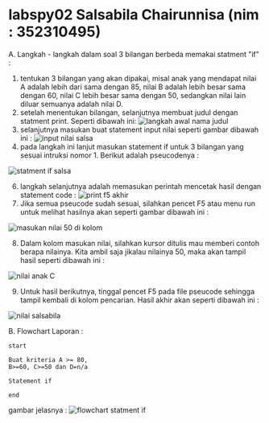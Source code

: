 # labspy02 Salsabila Chairunnisa (nim : 352310495)
A. Langkah - langkah dalam soal 3 bilangan berbeda memakai statment "if" :

1. tentukan 3 bilangan yang akan dipakai, misal anak yang mendapat nilai A adalah lebih dari
sama dengan 85, nilai B adalah lebih besar sama dengan 60, nilai C lebih besar sama dengan 50,
sedangkan nilai lain diluar semuanya adalah nilai D.
2. setelah menentukan bilangan, selanjutnya membuat judul dengan statment print. Seperti
dibawah ini:
![langkah awal nama judul](https://github.com/user-attachments/assets/79e769d8-059e-4d01-8ed3-707f3226ef6f)
4. selanjutnya masukan buat statement input nilai seperti gambar dibawah ini :
![input nilai salsa](https://github.com/user-attachments/assets/dddd8185-39af-4d45-b84d-63cfc19fac63)
5. pada langkah ini lanjut masukan statement if untuk 3 bilangan yang sesuai intruksi nomor 1.
Berikut adalah pseucodenya :

![statment if salsa](https://github.com/user-attachments/assets/4a380880-c892-4830-9a63-3157791eca83)

6. langkah selanjutnya adalah memasukan perintah mencetak hasil dengan statement code :
![print f5 akhir](https://github.com/user-attachments/assets/78cb2172-3f41-463f-98c5-fca456ef025f)
7. Jika semua pseucode sudah sesuai, silahkan pencet F5 atau menu run untuk melihat hasilnya
akan seperti gambar dibawah ini :

![masukan nilai 50 di kolom](https://github.com/user-attachments/assets/3653a215-fa68-4e47-84c9-27924264d709)

8. Dalam kolom masukan nilai, silahkan kursor ditulis mau memberi contoh berapa nilainya.
Kita ambil saja jikalau nilainya 50, maka akan tampil hasil seperti dibawah ini :

![nilai anak C](https://github.com/user-attachments/assets/20cebf15-e937-4a9b-9874-1eed4ef0b221)


9. Untuk hasil berikutnya, tinggal pencet F5 pada file pseucode sehingga tampil kembali di
kolom pencarian. Hasil akhir akan seperti dibawah ini :

![nilai salsabila](https://github.com/user-attachments/assets/194cd0eb-bdf9-41d7-88ec-418bbe1d045e)

B. Flowchart Laporan :

```
start
```
```
Buat kriteria A >= 80,
B>=60, C>=50 dan D=n/a
```
```
Statement if
```
```
end
```

gambar jelasnya : 
![flowchart statment if](https://github.com/user-attachments/assets/43c18cde-9811-40b7-a4fb-a7aa767e9ace)



